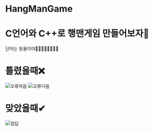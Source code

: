 # HangManGame
# C언어와 C++로 행맨게임 만들어보자👾
단어는 동물이야🐯🐱🐔🐭🦊🐧🐇🦮

# 틀렸을때❌
![오류처음](https://user-images.githubusercontent.com/80873447/163686618-254c4e14-e2b2-4f1e-befa-d017061bf83f.JPG)
![오류다음](https://user-images.githubusercontent.com/80873447/163686650-6976f207-6bcb-4da5-9ef4-bf9c03cfb8b1.JPG)

# 맞았을때✔
![정답](https://user-images.githubusercontent.com/80873447/163686675-7bf645b0-3b50-416a-a723-bcf5b83babc1.JPG)

